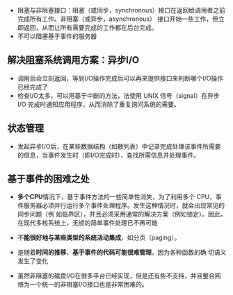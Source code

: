 * 阻塞与非阻塞接口：阻塞（或同步，synchronous）接口在返回给调用者之前完成所有工作。非阻塞（或异步，asynchronous） 接口开始一些工作，但立即返回，从而让所有需要完成的工作都在后台完成。
* 不可以阻塞基于事件的服务器

## 解决阻塞系统调用方案：异步I/O

* 调用后会立刻返回，等到I/O操作完成后可以再来提供接口来判断哪个I/O操作已经完成了
* 检查I/O太多，可以用基于中断的方法，法使用 UNIX 信号（signal）在异步 I/O 完成时通知应用程序，从而消除了重复询问系统的需要。

## 状态管理

* 发起异步I/O后，在某些数据结构（如散列表）中记录完成处理该事件所需要的信息，当事件发生时（即I/O完成时），查找所需信息并处理事件。

## 基于事件的困难之处

* **多个CPU**情况下，基于事件方法的一些简单性消失，为了利用多个 CPU，事件服务器必须并行运行多个事件处理程序。发生这种情况时，就会出现常见的同步问题（例 如临界区），并且必须采用通常的解决方案（例如锁定）。因此，在现代多核系统上，无锁的简单事件处理已不再可能

* 不**能很好地与某些类型的系统活动集成**，如分页（paging）。
* 是随着**时间的推移**，**基于事件的代码可能很难管理**，因为各种函数的确 切语义发生了变化
* 虽然非阻塞的磁盘I/O在很多平台已经实现，但是还有些不支持，并且整合网络为一个统一的非阻塞I/O接口也是非常困难的。